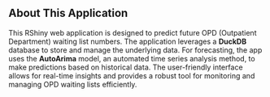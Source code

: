 ## About This Application

This RShiny web application is designed to predict future OPD (Outpatient Department) waiting list numbers. The application leverages a **DuckDB** database to store and manage the underlying data. For forecasting, the app uses the **AutoArima** model, an automated time series analysis method, to make predictions based on historical data. The user-friendly interface allows for real-time insights and provides a robust tool for monitoring and managing OPD waiting lists efficiently.
